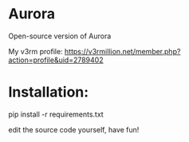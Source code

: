 # Aurora
Open-source version of Aurora

My v3rm profile: https://v3rmillion.net/member.php?action=profile&uid=2789402

# Installation:

pip install -r requirements.txt

edit the source code yourself, have fun!
